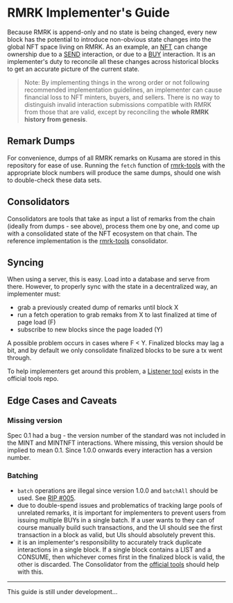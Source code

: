 # RMRK Implementer's Guide

Because RMRK is append-only and no state is being changed, every new block has the potential to
introduce non-obvious state changes into the global NFT space living on RMRK. As an example, an
[NFT](standards/rmrk0.1/entities/nft.md) can change ownership due to a
[SEND](standards/rmrk0.1/interactions/send.md) interaction, or due to a
[BUY](standards/rmrk0.1/interactions/buy.md) interaction. It is an implementer's duty to reconcile
all these changes across historical blocks to get an accurate picture of the current state.

> Note: By implementing things in the wrong order or not following recommended implementation
> guidelines, an implementer can cause financial loss to NFT minters, buyers, and sellers. There is
> no way to distinguish invalid interaction submissions compatible with RMRK from those that are
> valid, except by reconciling the **whole RMRK history from genesis**.

## Remark Dumps

For convenience, dumps of all RMRK remarks on Kusama are stored in this repository for ease of
use. Running the `fetch` function of [rmrk-tools](https://github.com/swader/rmrk-tools) with the
appropriate block numbers will produce the same dumps, should one wish to double-check these data
sets.

## Consolidators

Consolidators are tools that take as input a list of remarks from the chain (ideally from dumps -
see above), process them one by one, and come up with a consolidated state of the NFT ecosystem on
that chain. The reference implementation is the [rmrk-tools](https://github.com/swader/rmrk-tools)
consolidator.

## Syncing

When using a server, this is easy. Load into a database and serve from there. However, to properly sync with the state in a decentralized way, an implementer must:

- grab a previously created dump of remarks until block X
- run a fetch operation to grab remaks from X to last finalized at time of page load (F)
- subscribe to new blocks since the page loaded (Y)

A possible problem occurs in cases where F < Y. Finalized blocks may lag a bit, and by default we only consolidate finalized blocks to be sure a tx went through.

To help implementers get around this problem, a [Listener tool](https://github.com/Swader/rmrk-tools) exists in the official tools repo.
## Edge Cases and Caveats

### Missing version

Spec 0.1 had a bug - the version number of the standard was not included in the MINT and MINTNFT
interactions. Where missing, this version should be implied to mean 0.1. Since 1.0.0 onwards every
interaction has a version number.

### Batching

- `batch` operations are illegal since version 1.0.0 and `batchAll` should be used. See
  [RIP #005](https://github.com/Swader/rmrk-spec/issues/6).
- due to double-spend issues and problematics of tracking large pools of unrelated remarks, it is important for implementers to prevent users from issuing multiple BUYs in a single batch. If a user wants to they can of course manually build such transactions, and the UI should see the first transaction in a block as valid, but UIs should absolutely prevent this.
- it is an implementer's responsibility to accurately track duplicate interactions in a single block. If a single block contains a LIST and a CONSUME, then whichever comes first in the finalized block is valid, the other is discarded. The Consolidator from the [official tools](https://github.com/Swader/rmrk-tools) should help with this.

---

This guide is still under development...
